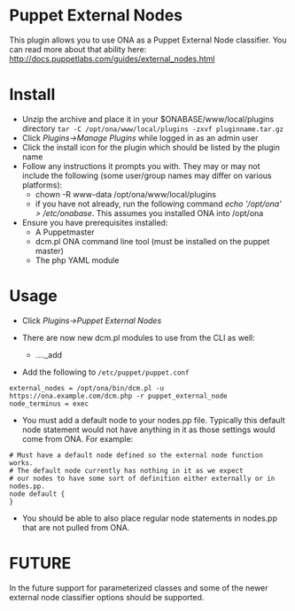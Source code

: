 Puppet External Nodes
=====================
This plugin allows you to use ONA as a Puppet External Node classifier. You can read more about that ability here: <http://docs.puppetlabs.com/guides/external_nodes.html>

Install
=======

  * Unzip the archive and place it in your $ONABASE/www/local/plugins directory
        `tar -C /opt/ona/www/local/plugins -zxvf pluginname.tar.gz`
  * Click _Plugins->Manage Plugins_ while logged in as an admin user
  * Click the install icon for the plugin which should be listed by the plugin name
  * Follow any instructions it prompts you with.  They may or may not include the following (some user/group names may differ on various platforms):
    * chown -R www-data /opt/ona/www/local/plugins
    * if you have not already, run the following command _echo '/opt/ona' > /etc/onabase_.  This assumes you installed ONA into /opt/ona
  * Ensure you have prerequisites installed:
    * A Puppetmaster
    * dcm.pl ONA command line tool (must be installed on the puppet master)
    * The php YAML module

Usage
=====

  * Click _Plugins->Puppet External Nodes_
  * There are now new dcm.pl modules to use from the CLI as well:
    * ...._add

  * Add the following to ``/etc/puppet/puppet.conf``
   
```
external_nodes = /opt/ona/bin/dcm.pl -u https://ona.example.com/dcm.php -r puppet_external_node
node_terminus = exec
```
  * You must add a default node to your nodes.pp file.  Typically this default node statement would not have anything in it as those settings would come from ONA.  For example:
  
```
# Must have a default node defined so the external node function works.
# The default node currently has nothing in it as we expect
# our nodes to have some sort of definition either externally or in nodes.pp.
node default {
}
```
  * You should be able to also place regular node statements in nodes.pp that are not pulled from ONA.


FUTURE
======
In the future support for parameterized classes and some of the newer external node classifier options should be supported.
